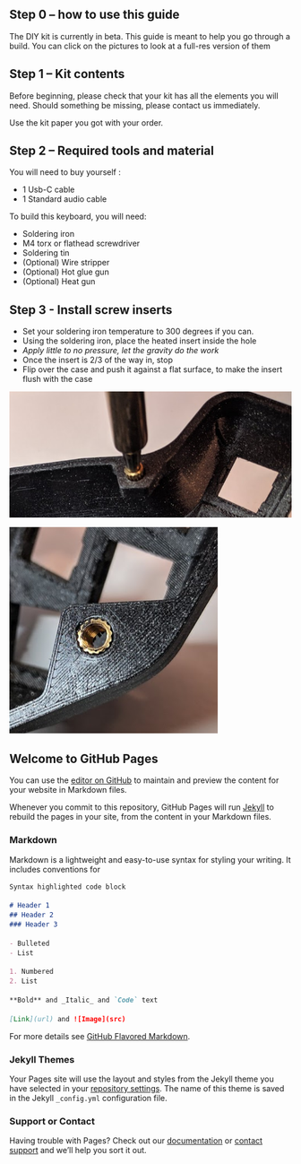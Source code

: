 ## Step 0 – how to use this guide

The DIY kit is currently in beta. This guide is meant to help you go
through a build. You can click on the pictures to look at a full-res
version of them

## Step 1 – Kit contents

Before beginning, please check that your kit has all the elements you will need. Should something be missing, please contact us immediately. 

Use the kit paper you got with your order.

## Step 2 – Required tools and material


You will need to buy yourself :

- 1 Usb-C cable
- 1 Standard audio cable

To build this keyboard, you will need:

- Soldering iron
- M4 torx or flathead screwdriver
- Soldering tin
- (Optional) Wire stripper
- (Optional) Hot glue gun
- (Optional) Heat gun

## Step 3 - Install screw inserts

- Set your soldering iron temperature to 300 degrees if you can.
- Using the soldering iron, place the heated insert inside the hole
- *Apply little to no pressure, let the gravity do the work*
- Once the insert is 2/3 of the way in, stop 
- Flip over the case and push it against a flat surface, to make the insert flush with the case

![Figure 1](images/insert.PNG)

![Figure 2](images/insert2.PNG)



## Welcome to GitHub Pages

You can use the [editor on GitHub](https://github.com/HID-Technologies/Bastyl-DIY-cinstructions/edit/gh-pages/index.md) to maintain and preview the content for your website in Markdown files.

Whenever you commit to this repository, GitHub Pages will run [Jekyll](https://jekyllrb.com/) to rebuild the pages in your site, from the content in your Markdown files.

### Markdown

Markdown is a lightweight and easy-to-use syntax for styling your writing. It includes conventions for

```markdown
Syntax highlighted code block

# Header 1
## Header 2
### Header 3

- Bulleted
- List

1. Numbered
2. List

**Bold** and _Italic_ and `Code` text

[Link](url) and ![Image](src)
```

For more details see [GitHub Flavored Markdown](https://guides.github.com/features/mastering-markdown/).

### Jekyll Themes

Your Pages site will use the layout and styles from the Jekyll theme you have selected in your [repository settings](https://github.com/HID-Technologies/Bastyl-DIY-cinstructions/settings). The name of this theme is saved in the Jekyll `_config.yml` configuration file.

### Support or Contact

Having trouble with Pages? Check out our [documentation](https://docs.github.com/categories/github-pages-basics/) or [contact support](https://github.com/contact) and we’ll help you sort it out.
